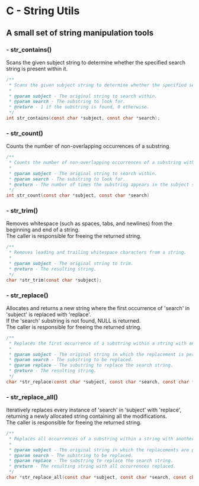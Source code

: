 # C - String Utils

## A small set of string manipulation tools

### - str_contains()

Scans the given subject string to determine whether the specified search string is present within it.

```c
/**
 * Scans the given subject string to determine whether the specified search string is present within it.
 *
 * @param subject - The original string to search within.
 * @param search - The substring to look for.
 * @return - 1 if the substring is found, 0 otherwise.
 */
int str_contains(const char *subject, const char *search);
```

### - str_count()

Counts the number of non-overlapping occurrences of a substring.

```c
/**
 * Counts the number of non-overlapping occurrences of a substring within a string.
 *
 * @param subject - The original string to search within.
 * @param search - The substring to look for.
 * @return - The number of times the substring appears in the subject string.
 */
int str_count(const char *subject, const char *search)
```

### - str_trim()

Removes whitespace (such as spaces, tabs, and newlines) from the beginning and end of a string.  
The caller is responsible for freeing the returned string.

```c
/**
 * Removes leading and trailing whitespace characters from a string.
 *
 * @param subject - The original string to trim.
 * @return - The resulting string.
 */
char *str_trim(const char *subject);
```

### - str_replace()

Allocates and returns a new string where the first occurrence of 'search' in 'subject' is replaced with 'replace'.  
If the 'search' substring is not found, NULL is returned.  
The caller is responsible for freeing the returned string.

```c
/**
 * Replaces the first occurrence of a substring within a string with another substring.
 *
 * @param subject - The original string in which the replacement is performed.
 * @param search - The substring to be replaced.
 * @param replace - The substring to replace the search string.
 * @return - The resulting string.
 */
char *str_replace(const char *subject, const char *search, const char *replace);
```

### - str_replace_all()

Iteratively replaces every instance of 'search' in 'subject' with 'replace', returning a newly allocated string containing all the modifications.  
The caller is responsible for freeing the returned string.

```c
/**
 * Replaces all occurrences of a substring within a string with another substring.
 *
 * @param subject - The original string in which the replacements are performed.
 * @param search - The substring to be replaced.
 * @param replace - The substring to replace the search string.
 * @return - The resulting string with all occurrences replaced.
 */
char *str_replace_all(const char *subject, const char *search, const char *replace);
```
